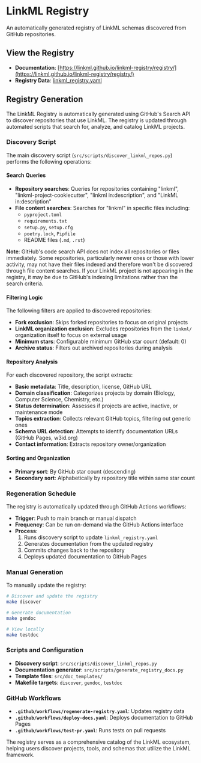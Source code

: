# LinkML Registry

An automatically generated registry of LinkML schemas discovered from GitHub repositories.

## View the Registry

* **Documentation**: [https://linkml.github.io/linkml-registry/registry/](https://linkml.github.io/linkml-registry/registry/)
* **Registry Data**: [linkml_registry.yaml](linkml_registry.yaml)

## Registry Generation

The LinkML Registry is automatically generated using GitHub's Search API to discover repositories that use LinkML. 
The registry is updated through automated scripts that search for, analyze, and catalog LinkML projects.

### Discovery Script

The main discovery script (`src/scripts/discover_linkml_repos.py`) performs the following operations:

#### Search Queries
- **Repository searches**: Queries for repositories containing "linkml", "linkml-project-cookiecutter", 
"linkml in:description", and "LinkML in:description"
- **File content searches**: Searches for "linkml" in specific files including:
  - `pyproject.toml`
  - `requirements.txt`
  - `setup.py`, `setup.cfg`
  - `poetry.lock`, `Pipfile`
  - README files (`.md`, `.rst`)

**Note**: GitHub's code search API does not index all repositories or files immediately. Some repositories, particularly newer ones or those with lower activity, may not have their files indexed and therefore won't be discovered through file content searches. If your LinkML project is not appearing in the registry, it may be due to GitHub's indexing limitations rather than the search criteria.

#### Filtering Logic
The following filters are applied to discovered repositories:

- **Fork exclusion**: Skips forked repositories to focus on original projects
- **LinkML organization exclusion**: Excludes repositories from the `linkml/` organization itself to focus on external usage
- **Minimum stars**: Configurable minimum GitHub star count (default: 0)
- **Archive status**: Filters out archived repositories during analysis

#### Repository Analysis
For each discovered repository, the script extracts:

- **Basic metadata**: Title, description, license, GitHub URL
- **Domain classification**: Categorizes projects by domain (Biology, Computer Science, Chemistry, etc.)
- **Status determination**: Assesses if projects are active, inactive, or maintenance mode
- **Topics extraction**: Collects relevant GitHub topics, filtering out generic ones
- **Schema URL detection**: Attempts to identify documentation URLs (GitHub Pages, w3id.org)
- **Contact information**: Extracts repository owner/organization

#### Sorting and Organization
- **Primary sort**: By GitHub star count (descending)
- **Secondary sort**: Alphabetically by repository title within same star count

### Regeneration Schedule

The registry is automatically updated through GitHub Actions workflows:

- **Trigger**: Push to main branch or manual dispatch
- **Frequency**: Can be run on-demand via the GitHub Actions interface
- **Process**: 
  1. Runs discovery script to update `linkml_registry.yaml`
  2. Generates documentation from the updated registry
  3. Commits changes back to the repository
  4. Deploys updated documentation to GitHub Pages

### Manual Generation

To manually update the registry:

```bash
# Discover and update the registry
make discover

# Generate documentation
make gendoc

# View locally
make testdoc
```

### Scripts and Configuration

- **Discovery script**: `src/scripts/discover_linkml_repos.py`
- **Documentation generator**: `src/scripts/generate_registry_docs.py`
- **Template files**: `src/doc_templates/`
- **Makefile targets**: `discover`, `gendoc`, `testdoc`

### GitHub Workflows

- **`.github/workflows/regenerate-registry.yaml`**: Updates registry data
- **`.github/workflows/deploy-docs.yaml`**: Deploys documentation to GitHub Pages
- **`.github/workflows/test-pr.yaml`**: Runs tests on pull requests

The registry serves as a comprehensive catalog of the LinkML ecosystem, helping users discover projects, tools, 
and schemas that utilize the LinkML framework.